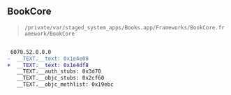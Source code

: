 ## BookCore

> `/private/var/staged_system_apps/Books.app/Frameworks/BookCore.framework/BookCore`

```diff

 6070.52.0.0.0
-  __TEXT.__text: 0x1e4e08
+  __TEXT.__text: 0x1e4df8
   __TEXT.__auth_stubs: 0x3d70
   __TEXT.__objc_stubs: 0x2cf60
   __TEXT.__objc_methlist: 0x19ebc

```
